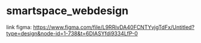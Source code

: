 # smartspace_webdesign
link figma: https://www.figma.com/file/L9RRivDA40FCNTYvjgTdFx/Untitled?type=design&node-id=1-738&t=6DlASYfdi9334LfP-0
